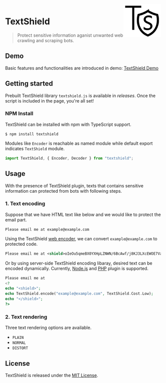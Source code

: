 <img src="icon.png" align="right" />

# TextShield

> Protect sensitive information aganist unwanted web crawling and scraping bots.

## Demo

Basic features and functionalities are introduced in demo:
[TextShield Demo](https://agemor.github.io/textshield/)

## Getting started

Prebuilt TextShield library `textshield.js` is available in _releases_. Once the script is included in the page, you're all set!

### NPM Install

TextShield can be installed with npm with TypeScript support.

```
$ npm install textshield
```

Modules like `Encoder` is reachable as named module while default export indicates `TextShield` module.

```javascript
import TextShield, { Encoder, Decoder } from "textshield";
```

## Usage

With the presence of TextShield plugin, texts that contains sensitive information can protected from bots with following steps.

### 1. Text encoding

Suppose that we have HTML text like below and we would like to protect the email part.

```
Please email me at example@example.com
```

Using the TextShield [web encoder](https://agemor.github.io/textshield/), we can convert `example@example.com` to protected code.

```xml
Please email me at <shield>oIeOu5qmeBX0YXHpLZNWN/6BcAwf/j8KJ3LXcEWOE7VacvgSGOsskNLrALw=XU1QHTg0PHA9OgQ=AVkQYQYmAg==</shield>
```

Or by using server-side TextShield encoding libaray, desired text can be encoded dynamically. Currently, [Node.js](https://github.com/agemor/textshield-node/) and [PHP](https://agemor.github.io/textshield-php) plugin is supported.

```php
Please email me at
<?
echo "<shield>";
echo TextShield.encode("example@example.com", TextShield.Cost.Low);
echo "</shield>";
?>
```

### 2. Text rendering

Three text rendering options are available.

- `PLAIN`
- `NORMAL`
- `DISTORT`

## License

TextShield is released under the [MIT License](http://opensource.org/licenses/MIT).
